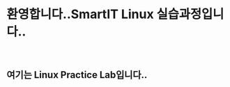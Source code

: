 ## <h1> 환영합니다..SmartIT Linux 실습과정입니다..</h1>
<p>
</p>
<br />
<h2>여기는 Linux Practice Lab입니다.. </h2>
<br />
<h2> </h2>
